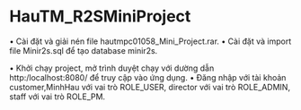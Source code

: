 # HauTM_R2SMiniProject
•	Cài đặt và giải nén file hautmpc01058_Mini_Project.rar.
•	Cài đặt và import file Minir2s.sql để tạo database minir2s.

•	Khởi chạy project, mở trình duyệt chạy với dường dẫn  http:/localhost:8080/ để truy cập vào ứng dụng.
•	Đăng nhập với tài khoản customer,MinhHau với vai trò ROLE_USER, director với vai trò ROLE_ADMIN, staff với vai trò ROLE_PM.
